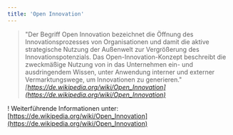 ```yaml
---
title: 'Open Innovation'
---
```


> "Der Begriff Open Innovation bezeichnet die Öffnung des Innovationsprozesses von Organisationen und damit die aktive strategische Nutzung der Außenwelt zur Vergrößerung des Innovationspotenzials. Das Open-Innovation-Konzept beschreibt die zweckmäßige Nutzung von in das Unternehmen ein- und ausdringendem Wissen, unter Anwendung interner und externer Vermarktungswege, um Innovationen zu generieren." <cite>[https://de.wikipedia.org/wiki/Open_Innovation](https://de.wikipedia.org/wiki/Open_Innovation)</cite>


! Weiterführende Informationen unter: [https://de.wikipedia.org/wiki/Open_Innovation](https://de.wikipedia.org/wiki/Open_Innovation)
